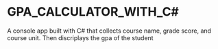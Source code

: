 # GPA_CALCULATOR_WITH_C#

A console app built with C# that collects course name, grade score, and course unit. Then discriplays the gpa of the student
